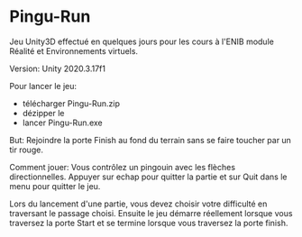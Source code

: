 # Pingu-Run
Jeu Unity3D effectué en quelques jours pour les cours à l'ENIB module Réalité et Environnements virtuels.

Version:
Unity 2020.3.17f1

Pour lancer le jeu:

- télécharger Pingu-Run.zip
- dézipper le
- lancer Pingu-Run.exe


But:
Rejoindre la porte Finish au fond du terrain sans se faire toucher par un tir rouge.

Comment jouer:
Vous contrôlez un pingouin avec les flèches directionnelles.
Appuyer sur echap pour quitter la partie et sur Quit dans le menu pour quitter le jeu.

Lors du lancement d'une partie, vous devez choisir votre difficulté en traversant le passage choisi.
Ensuite le jeu démarre réellement lorsque vous traversez la porte Start et se termine lorsque vous traversez la porte finish.

